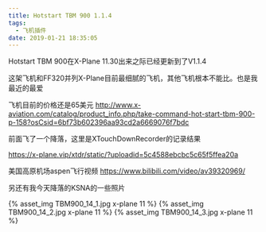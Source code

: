 ```yaml
---
title: Hotstart TBM 900 1.1.4
tags:
  - 飞机插件
date: 2019-01-21 18:35:05
---
```


Hotstart TBM 900在X-Plane 11.30出来之际已经更新到了V1.1.4

这架飞机和FF320并列X-Plane目前最细腻的飞机，其他飞机根本不能比。也是我最近的最爱

飞机目前的价格还是65美元
http://www.x-aviation.com/catalog/product_info.php/take-command-hot-start-tbm-900-p-158?osCsid=6bf73b602396aa93cd2a6669076f7bdc


前面飞了一个降落，这里是XTouchDownRecorder的记录结果

https://x-plane.vip/xtdr/static/?uploadid=5c4588ebcbc5c65f5ffea20a

美国高原机场aspen飞行视频
https://www.bilibili.com/video/av39320969/

另还有我今天降落的KSNA的一些照片

{% asset_img TBM900_14_1.jpg x-plane 11 %}
{% asset_img TBM900_14_2.jpg x-plane 11 %}
{% asset_img TBM900_14_3.jpg x-plane 11 %}